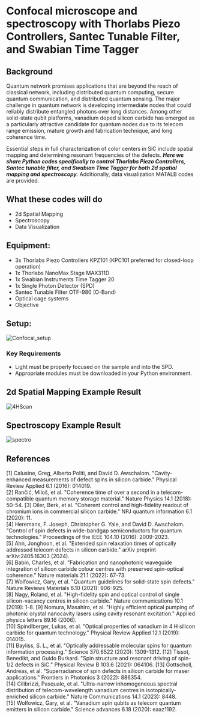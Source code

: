 # Confocal microscope and spectroscopy with Thorlabs Piezo Controllers, Santec Tunable Filter, and Swabian Time Tagger
## Background
Quantum network promises applications that are beyond the reach of classical network, including distributed quantum computing, secure quantum communication, and distributed quantum sensing. The major challenge in quantum network is developing intermediate nodes that could reliably distribute entangled photons over long distances. Among other solid-state qubit platforms, vanadium doped silicon carbide has emerged as a particularly attractive candidate for quantum nodes due to its telecom range emission, mature growth and fabrication technique, and long coherence time.   
    
Essential steps in full characterization of color centers in SiC include spatial mapping and determining resonant frequencies of the defects. ***Here we share Python codes specifically to control Thorlabs Piezo Controllers, Santec tunable filter, and Swabian Time Tagger for both 2d spatial mapping and spectroscopy.*** Additionally, data visualization MATALB codes are provided.

## What these codes will do
- 2d Spatial Mapping
- Spectroscopy
- Data Visualization
## Equipment:
- 3x Thorlabs Piezo Controllers KPZ101 (KPC101 preferred for closed-loop operation)
- 1x Thorlabs NanoMax Stage MAX311D
- 1x Swabian Instruments Time Tagger 20
- 1x Single Photon Detector (SPD)
- Santec Tunable Filter OTF-980 (O-Band)
- Optical cage systems
- Objective
## Setup:
![Confocal_setup](https://github.com/user-attachments/assets/a2afae36-5b12-409a-bf0f-a798d91bbbfd)


### Key Requirements
- Light must be properly focused on the sample and into the SPD.
- Appropriate modules must be downloaded in your Python environment.

## 2d Spatial Mapping Example Result
![4HScan](https://github.com/user-attachments/assets/4d1331e9-9953-4e52-b2b2-f102d16f87c6)

## Spectroscopy Example Result
![spectro](https://github.com/user-attachments/assets/853fd653-8447-425b-9129-c0f76e1c95a5)

## References
[1] Calusine, Greg, Alberto Politi, and David D. Awschalom. "Cavity-enhanced measurements of defect spins in silicon carbide." Physical Review Applied 6.1 (2016): 014019.  
[2] Rančić, Miloš, et al. "Coherence time of over a second in a telecom-compatible quantum memory storage material." Nature Physics 14.1 (2018): 50-54. 
[3] Diler, Berk, et al. "Coherent control and high-fidelity readout of chromium ions in commercial silicon carbide." NPJ quantum information 6.1 (2020): 11.    
[4] Heremans, F. Joseph, Christopher G. Yale, and David D. Awschalom. "Control of spin defects in wide-bandgap semiconductors for quantum technologies." Proceedings of the IEEE 104.10 (2016): 2009-2023.  
[5] Ahn, Jonghoon, et al. "Extended spin relaxation times of optically addressed telecom defects in silicon carbide." arXiv preprint arXiv:2405.16303 (2024).   
[6] Babin, Charles, et al. "Fabrication and nanophotonic waveguide integration of silicon carbide colour centres with preserved spin-optical coherence." Nature materials 21.1 (2022): 67-73.   
[7] Wolfowicz, Gary, et al. "Quantum guidelines for solid-state spin defects." Nature Reviews Materials 6.10 (2021): 906-925.   
[8] Nagy, Roland, et al. "High-fidelity spin and optical control of single silicon-vacancy centres in silicon carbide." Nature communications 10.1 (2019): 1-8. 
[9] Nomura, Masahiro, et al. "Highly efficient optical pumping of photonic crystal nanocavity lasers using cavity resonant excitation." Applied physics letters 89.16 (2006).   
[10] Spindlberger, Lukas, et al. "Optical properties of vanadium in 4 H silicon carbide for quantum technology." Physical Review Applied 12.1 (2019): 014015.   
[11] Bayliss, S. L., et al. "Optically addressable molecular spins for quantum information processing." Science 370.6522 (2020): 1309-1312. 
[12] Tissot, Benedikt, and Guido Burkard. "Spin structure and resonant driving of spin-1/2 defects in SiC." Physical Review B 103.6 (2021): 064106. 
[13] Gottscholl, Andreas, et al. "Superradiance of spin defects in silicon carbide for maser applications." Frontiers in Photonics 3 (2022): 886354.    
[14] Cilibrizzi, Pasquale, et al. "Ultra-narrow inhomogeneous spectral distribution of telecom-wavelength vanadium centres in isotopically-enriched silicon carbide." Nature Communications 14.1 (2023): 8448.  
[15] Wolfowicz, Gary, et al. "Vanadium spin qubits as telecom quantum emitters in silicon carbide." Science advances 6.18 (2020): eaaz1192. 
